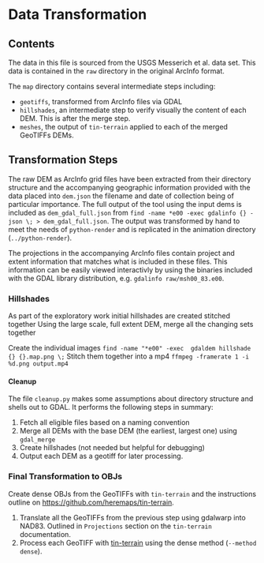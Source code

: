 # Data Transformation


## Contents
The data in this file is sourced from the USGS Messerich et al. data set. This data is contained in the `raw` directory in the original ArcInfo format.

The `map` directory contains several intermediate steps including:
- `geotiffs`, transformed from ArcInfo files via GDAL
- `hillshades`, an intermediate step to verify visually the content of each DEM. This is after the merge step.
- `meshes`, the output of `tin-terrain` applied to each of the merged GeoTIFFs DEMs.


## Transformation Steps

The raw DEM as ArcInfo grid files have been extracted from their directory structure and the accompanying geographic information provided with the data placed into `dem.json` the filename and date of collection being of particular importance. The full output of the tool using the input dems is included as `dem_gdal_full.json` from `find -name *e00 -exec gdalinfo {} -json \; > dem_gdal_full.json`. The output was transformed by hand to meet the needs of `python-render` and is replicated in the animation directory (`../python-render`).

The projections in the accompanying ArcInfo files contain project and extent information that matches what is included in these files. This information can be easily viewed interactivly by using the binaries included with the GDAL library distribution, e.g. `gdalinfo raw/msh00_83.e00`.


### Hillshades 
As part of the exploratory work initial hillshades are created stitched together 
Using the large scale, full extent DEM, merge all the changing sets together

Create the individual images
`find -name "*e00" -exec  gdaldem hillshade {} {}.map.png \;`
Stitch them together into a mp4
`ffmpeg -framerate 1 -i %d.png output.mp4`


#### Cleanup

The file `cleanup.py` makes some assumptions about directory structure and shells out to GDAL. It performs the following steps in summary:
1. Fetch all eligible files based on a naming convention
2. Merge all DEMs with the base DEM (the earliest, largest one) using `gdal_merge`
3. Create hillshades (not needed but helpful for debugging)
4. Output each DEM as a geotiff for later processing.


### Final Transformation to OBJs
Create dense OBJs from the GeoTIFFs with `tin-terrain` and the instructions outline on https://github.com/heremaps/tin-terrain.

1. Translate all the GeoTIFFs from the previous step using gdalwarp into NAD83. Outlined in `Projections` section on the `tin-terrain` documentation.
2. Process each GeoTIFF with [tin-terrain](https://github.com/heremaps/tin-terrain) using the dense method (`--method dense`).
